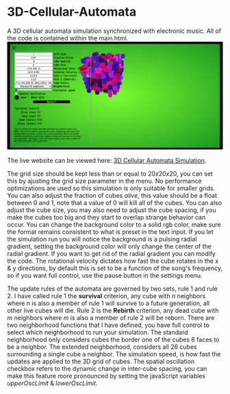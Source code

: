 # 3D-Cellular-Automata
A 3D cellular automata simulation synchronized with electronic music.  All of the code is contained within the main.html.  
<img src="https://github.com/nps6-uwf/3D-Cellular-Automata/blob/main/assets/screenshot.png?raw=true"></img>

The live website can be viewed here: <a href="https://nps6-uwf.github.io/3D-Cellular-Automata/main.html">3D Cellular Automata Simulation</a>.  

The grid size should be kept less than or equal to 20<i>x</i>20<i>x</i>20, you can set this by ajusting the grid size parameter in the menu.  No performance optimizations are used so this simulation is only suitable for smaller grids.  You can also adjust the fraction of cubes <i>alive</i>, this value should be a float between 0 and 1, note that a value of 0 will kill all of the cubes.  You can also adjust the cube size, you may also need to adjust the cube spacing, if you make the cubes too big and they start to overlap strange behavior can occur.  You can change the background color to a solid rgb color, make sure the format remains consistent to what is preset in the text input.  If you let the simulation run you will notice the background is a pulsing radial gradient, setting the background color will only change the center of the radial gradient.  If you want to get rid of the radial gradient you can modify the code.  The rotational velocity dictates how fast the cube rotates in the x & y directions, by default this is set to be a function of the song's frequency, so if you want full control, use the pause button in the settings menu.

The update rules of the automata are governed by two sets, rule 1 and rule 2.  I have called rule 1 the <b>survival</b> criterion, any cube with <i>n</i> neighbors where <i>n</i> is also a member of rule 1 will survive to a future generation, all other live cubes will die.  Rule 2 is the <b>Rebirth</b> criterion, any dead cube with <i>m</i> neighbors where <i>m</i> is also a member of rule 2 will be reborn.  There are two neighborhood functions that I have defined, you have full control to select which neighborhood to run your simulation.  The standard neighborhood only considers cubes the border one of the cubes 6 faces to be a neighbor.  The extended neighborhood, considers all 26 cubes surrounding a single cube a neighbor.  The simulation speed, is how fast the updates are applied to the 3D grid of cubes.  The spatial oscillation checkbox refers to the dynamic change in inter-cube spacing, you can make this feature more pronounced by setting the javaScript variables <i>upperOscLimit</i> & <i>lowerOscLimit</i>.






